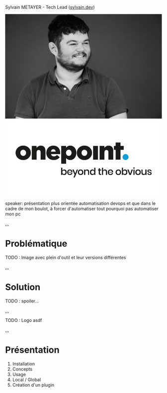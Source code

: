 Sylvain METAYER - Tech Lead ([sylvain.dev](https://sylvain.dev))

<img src="assets/img/photo.png" alt="Photo" id="intro_photo">

<img src="assets/img/logo.png" alt="Logo onepoint" id="intro_logo_op">

speaker: présentation plus orientée automatisation devops et que dans le cadre de mon boulot, à forcer d'automatiser tout pourquoi pas automatiser mon pc

,,,

# Problématique

TODO : Image avec plein d'outil et leur versions différentes

,,,

# Solution

TODO : spoiler...

,,,

TODO : Logo asdf

,,,

# Présentation

1. Installation
2. Concepts
3. Usage
4. Local / Global
5. Création d'un plugin
